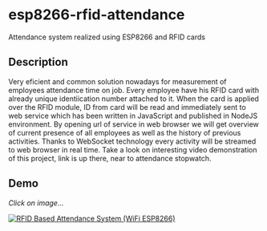 # esp8266-rfid-attendance
Attendance system realized using ESP8266 and RFID cards

## Description

Very eficient and common solution nowadays for measurement of employees attendance time on job. Every employee have his RFID card with already unique identiication number attached to it. When the card is applied over the RFID module, ID from card will be read and immediately sent to web service which has been written in JavaScript and published in NodeJS environment. By opening url of service in web browser we will get overview of current presence of all employees as well as the history of previous activities. Thanks to WebSocket technology every activity will be streamed to web browser in real time. Take a look on interesting video demonstration of this project, link is up there, near to attendance stopwatch.

## Demo

_Click on image..._

[![RFID Based Attendance System (WiFi ESP8266)](https://img.youtube.com/vi/3ogx5X3xvPw/maxresdefault.jpg)](https://www.youtube.com/watch?v=3ogx5X3xvPw)
